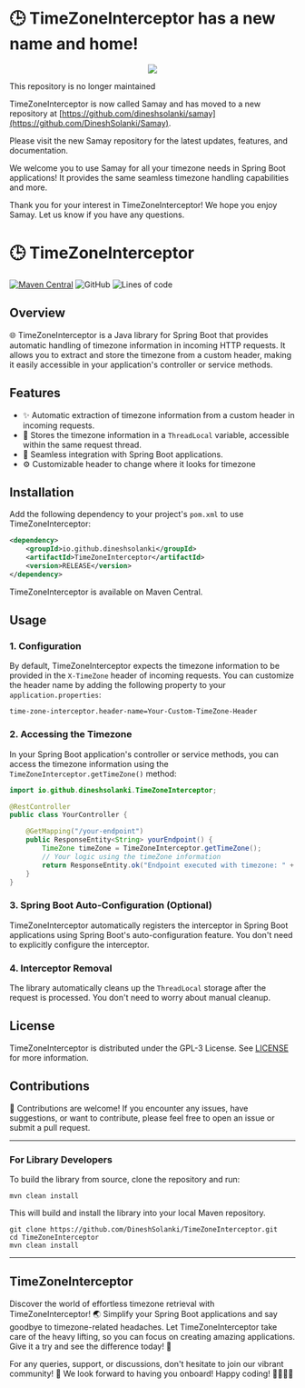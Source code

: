 # 🕒 TimeZoneInterceptor has a new name and home!
<p align="center"> <img src="https://ghost.org/images/docs/setup/fork.gif" /> </p>
This repository is no longer maintained

TimeZoneInterceptor is now called Samay and has moved to a new repository at [https://github.com/dineshsolanki/samay](https://github.com/DineshSolanki/Samay).

Please visit the new Samay repository for the latest updates, features, and documentation.

We welcome you to use Samay for all your timezone needs in Spring Boot applications! It provides the same seamless timezone handling capabilities and more.

Thank you for your interest in TimeZoneInterceptor! We hope you enjoy Samay. Let us know if you have any questions.

# 🕒 TimeZoneInterceptor

[![Maven Central](https://img.shields.io/maven-central/v/io.github.dineshsolanki/TimeZoneInterceptor)](https://search.maven.org/artifact/io.github.dineshsolanki/TimeZoneInterceptor)
![GitHub](https://img.shields.io/github/license/dineshsolanki/TimeZoneInterceptor)
![Lines of code](https://sloc.xyz/github/DineshSolanki/TimeZoneInterceptor)

## Overview

🌐 TimeZoneInterceptor is a Java library for Spring Boot that provides automatic handling of timezone information in incoming HTTP requests. It allows you to extract and store the timezone from a custom header, making it easily accessible in your application's controller or service methods.

## Features

- ✨ Automatic extraction of timezone information from a custom header in incoming requests.
- 🧵 Stores the timezone information in a `ThreadLocal` variable, accessible within the same request thread.
- 🚀 Seamless integration with Spring Boot applications.
- ⚙️ Customizable header to change where it looks for timezone

## Installation

Add the following dependency to your project's `pom.xml` to use TimeZoneInterceptor:

```xml
<dependency>
    <groupId>io.github.dineshsolanki</groupId>
    <artifactId>TimeZoneInterceptor</artifactId>
    <version>RELEASE</version>
</dependency>
```

TimeZoneInterceptor is available on Maven Central.

## Usage

### 1. Configuration

By default, TimeZoneInterceptor expects the timezone information to be provided in the `X-TimeZone` header of incoming requests. You can customize the header name by adding the following property to your `application.properties`:

```properties
time-zone-interceptor.header-name=Your-Custom-TimeZone-Header
```

### 2. Accessing the Timezone

In your Spring Boot application's controller or service methods, you can access the timezone information using the `TimeZoneInterceptor.getTimeZone()` method:

```java
import io.github.dineshsolanki.TimeZoneInterceptor;

@RestController
public class YourController {

    @GetMapping("/your-endpoint")
    public ResponseEntity<String> yourEndpoint() {
        TimeZone timeZone = TimeZoneInterceptor.getTimeZone();
        // Your logic using the timeZone information
        return ResponseEntity.ok("Endpoint executed with timezone: " + timeZone.getID());
    }
}
```

### 3. Spring Boot Auto-Configuration (Optional)

TimeZoneInterceptor automatically registers the interceptor in Spring Boot applications using Spring Boot's auto-configuration feature. You don't need to explicitly configure the interceptor.

### 4. Interceptor Removal

The library automatically cleans up the `ThreadLocal` storage after the request is processed. You don't need to worry about manual cleanup.

## License

TimeZoneInterceptor is distributed under the GPL-3 License. See [LICENSE](https://github.com/DineshSolanki/TimeZoneInterceptor/blob/master/LICENSE) for more information.

## Contributions

🤝 Contributions are welcome! If you encounter any issues, have suggestions, or want to contribute, please feel free to open an issue or submit a pull request.

---

### For Library Developers

To build the library from source, clone the repository and run:

```
mvn clean install
```

This will build and install the library into your local Maven repository.

```
git clone https://github.com/DineshSolanki/TimeZoneInterceptor.git
cd TimeZoneInterceptor
mvn clean install
```
---
TimeZoneInterceptor
---
Discover the world of effortless timezone retrieval with TimeZoneInterceptor! 🌏 Simplify your Spring Boot applications and say goodbye to timezone-related headaches. Let TimeZoneInterceptor take care of the heavy lifting, so you can focus on creating amazing applications. Give it a try and see the difference today! 🚀

For any queries, support, or discussions, don't hesitate to join our vibrant community! 🎉 We look forward to having you onboard! Happy coding! 👨‍💻👩‍💻
